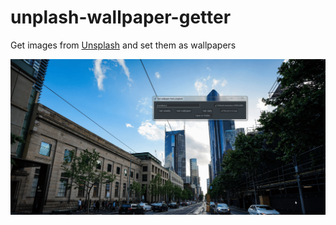 # unplash-wallpaper-getter

Get images from [Unsplash](https://source.unsplash.com) and set them as wallpapers

![demo](demo.gif)
